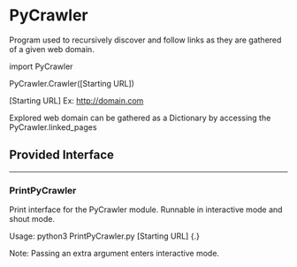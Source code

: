 # PyCrawler
Program used to recursively discover and follow links as they are gathered of a given web domain.

import PyCrawler

PyCrawler.Crawler([Starting URL])

[Starting URL] Ex: http://domain.com

Explored web domain can be gathered as a Dictionary by accessing the
PyCrawler.linked_pages


## Provided Interface
---
### PrintPyCrawler
Print interface for the PyCrawler module. Runnable in interactive mode and shout mode.

Usage:
python3 PrintPyCrawler.py [Starting URL] {.}

Note: Passing an extra argument enters interactive mode.

